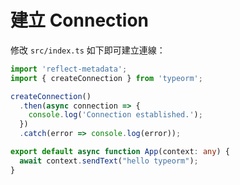 # 建立 Connection

修改 `src/index.ts` 如下即可建立連線：

```ts
import 'reflect-metadata';
import { createConnection } from 'typeorm';

createConnection()
  .then(async connection => {
    console.log('Connection established.');
  })
  .catch(error => console.log(error));

export default async function App(context: any) {
  await context.sendText("hello typeorm");
}
```
